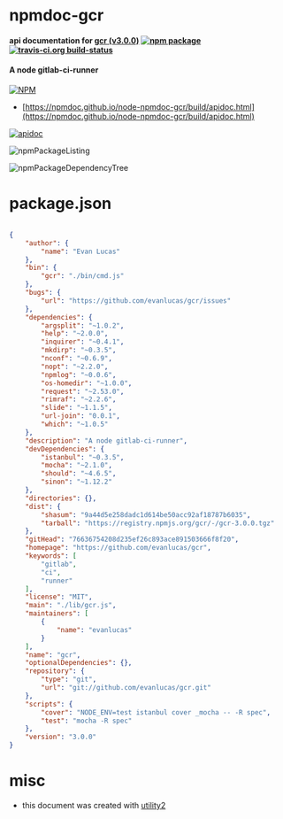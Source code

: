 # npmdoc-gcr

#### api documentation for  [gcr (v3.0.0)](https://github.com/evanlucas/gcr)  [![npm package](https://img.shields.io/npm/v/npmdoc-gcr.svg?style=flat-square)](https://www.npmjs.org/package/npmdoc-gcr) [![travis-ci.org build-status](https://api.travis-ci.org/npmdoc/node-npmdoc-gcr.svg)](https://travis-ci.org/npmdoc/node-npmdoc-gcr)

#### A node gitlab-ci-runner

[![NPM](https://nodei.co/npm/gcr.png?downloads=true&downloadRank=true&stars=true)](https://www.npmjs.com/package/gcr)

- [https://npmdoc.github.io/node-npmdoc-gcr/build/apidoc.html](https://npmdoc.github.io/node-npmdoc-gcr/build/apidoc.html)

[![apidoc](https://npmdoc.github.io/node-npmdoc-gcr/build/screenCapture.buildCi.browser.%252Ftmp%252Fbuild%252Fapidoc.html.png)](https://npmdoc.github.io/node-npmdoc-gcr/build/apidoc.html)

![npmPackageListing](https://npmdoc.github.io/node-npmdoc-gcr/build/screenCapture.npmPackageListing.svg)

![npmPackageDependencyTree](https://npmdoc.github.io/node-npmdoc-gcr/build/screenCapture.npmPackageDependencyTree.svg)



# package.json

```json

{
    "author": {
        "name": "Evan Lucas"
    },
    "bin": {
        "gcr": "./bin/cmd.js"
    },
    "bugs": {
        "url": "https://github.com/evanlucas/gcr/issues"
    },
    "dependencies": {
        "argsplit": "~1.0.2",
        "help": "~2.0.0",
        "inquirer": "~0.4.1",
        "mkdirp": "~0.3.5",
        "nconf": "~0.6.9",
        "nopt": "~2.2.0",
        "npmlog": "~0.0.6",
        "os-homedir": "~1.0.0",
        "request": "~2.53.0",
        "rimraf": "~2.2.6",
        "slide": "~1.1.5",
        "url-join": "0.0.1",
        "which": "~1.0.5"
    },
    "description": "A node gitlab-ci-runner",
    "devDependencies": {
        "istanbul": "~0.3.5",
        "mocha": "~2.1.0",
        "should": "~4.6.5",
        "sinon": "~1.12.2"
    },
    "directories": {},
    "dist": {
        "shasum": "9a44d5e258dadc1d614be50acc92af18787b6035",
        "tarball": "https://registry.npmjs.org/gcr/-/gcr-3.0.0.tgz"
    },
    "gitHead": "76636754208d235ef26c893ace891503666f8f20",
    "homepage": "https://github.com/evanlucas/gcr",
    "keywords": [
        "gitlab",
        "ci",
        "runner"
    ],
    "license": "MIT",
    "main": "./lib/gcr.js",
    "maintainers": [
        {
            "name": "evanlucas"
        }
    ],
    "name": "gcr",
    "optionalDependencies": {},
    "repository": {
        "type": "git",
        "url": "git://github.com/evanlucas/gcr.git"
    },
    "scripts": {
        "cover": "NODE_ENV=test istanbul cover _mocha -- -R spec",
        "test": "mocha -R spec"
    },
    "version": "3.0.0"
}
```



# misc
- this document was created with [utility2](https://github.com/kaizhu256/node-utility2)
